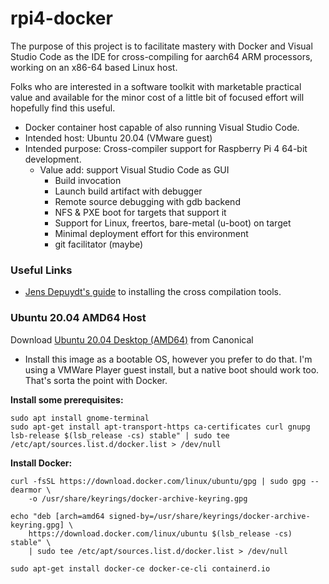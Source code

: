 # rpi4-docker
The purpose of this project is to facilitate mastery with Docker and Visual Studio Code as the IDE for cross-compiling for aarch64 ARM processors, working on an x86-64 based Linux host.

Folks who are interested in a software toolkit with marketable practical value and available for the minor cost of a little bit of focused effort will hopefully find this useful.

- Docker container host capable of also running Visual Studio Code.
- Intended host: Ubuntu 20.04 (VMware guest)
- Intended purpose: Cross-compiler support for Raspberry Pi 4 64-bit development.
  - Value add: support Visual Studio Code as GUI
    - Build invocation
    - Launch build artifact with debugger
    - Remote source debugging with gdb backend
    - NFS & PXE boot for targets that support it
    - Support for Linux, freertos, bare-metal (u-boot) on target
    - Minimal deployment effort for this environment
    - git facilitator (maybe)

### Useful Links ###

- [Jens Depuydt's guide](https://jensd.be/1126/linux/cross-compiling-for-arm-or-aarch64-on-debian-or-ubuntu) to installing the cross compilation tools.

### Ubuntu 20.04 AMD64 Host ###
Download [Ubuntu 20.04 Desktop (AMD64)](https://releases.ubuntu.com/20.04.2.0/ubuntu-20.04.2.0-desktop-amd64.iso) from Canonical 
- Install this image as a bootable OS, however you prefer to do that.  I'm using a VMWare Player guest install, but a native boot should work too.  That's sorta the point with Docker.

**Install some prerequisites:**

    sudo apt install gnome-terminal
    sudo apt-get install apt-transport-https ca-certificates curl gnupg lsb-release $(lsb_release -cs) stable" | sudo tee /etc/apt/sources.list.d/docker.list > /dev/null

**Install Docker:**

    curl -fsSL https://download.docker.com/linux/ubuntu/gpg | sudo gpg --dearmor \
        -o /usr/share/keyrings/docker-archive-keyring.gpg
    
    echo "deb [arch=amd64 signed-by=/usr/share/keyrings/docker-archive-keyring.gpg] \
        https://download.docker.com/linux/ubuntu $(lsb_release -cs) stable" \
        | sudo tee /etc/apt/sources.list.d/docker.list > /dev/null    

    sudo apt-get install docker-ce docker-ce-cli containerd.io


